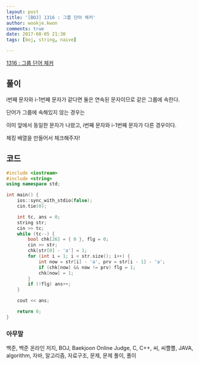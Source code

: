 ```yaml
---
layout: post
title: '[BOJ] 1316 : 그룹 단어 체커'
author: wookje.kwon
comments: true
date: 2017-08-05 21:30
tags: [boj, string, naive]

---
```


[1316 : 그룹 단어 체커](https://www.acmicpc.net/problem/1316)

## 풀이

i번째 문자와 i-1번째 문자가 같다면 둘은 연속된 문자이므로 같은 그룹에 속한다.

단어가 그룹에 속해있지 않는 경우는

이미 앞에서 동일한 문자가 나왔고, i번째 문자와 i-1번째 문자가 다른 경우이다.

체킹 배열을 만들어서 체크해주자!

## 코드

```cpp
#include <iostream>
#include <string>
using namespace std;

int main() {
	ios::sync_with_stdio(false);
	cin.tie(0);

	int tc, ans = 0;
	string str;
	cin >> tc;
	while (tc--) {
		bool chk[26] = { 0 }, flg = 0;
		cin >> str;
		chk[str[0] - 'a'] = 1;
		for (int i = 1; i < str.size(); i++) {
			int now = str[i] - 'a', prv = str[i - 1] - 'a';
			if (chk[now] && now != prv) flg = 1;
			chk[now] = 1;
		}
		if (!flg) ans++;
	}

	cout << ans;

	return 0;
}
```

### 아무말  
백준, 백준 온라인 저지, BOJ, Baekjoon Online Judge, C, C++, 씨, 씨쁠쁠, JAVA, algorithm, 자바, 알고리즘, 자료구조, 문제, 문제 풀이, 풀이